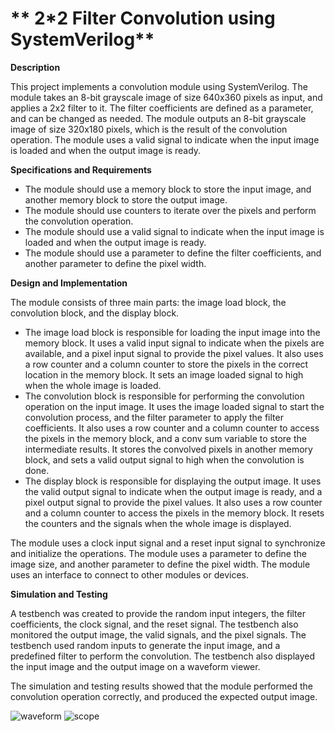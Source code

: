 # ** 2*2 Filter Convolution using SystemVerilog**

**Description**

This project implements a convolution module using SystemVerilog. The module takes an 8-bit grayscale image of size 640x360 pixels as input, and applies a 2x2 filter to it. The filter coefficients are defined as a parameter, and can be changed as needed. The module outputs an 8-bit grayscale image of size 320x180 pixels, which is the result of the convolution operation. The module uses a valid signal to indicate when the input image is loaded and when the output image is ready.

**Specifications and Requirements**

- The module should use a memory block to store the input image, and another memory block to store the output image.
- The module should use counters to iterate over the pixels and perform the convolution operation.
- The module should use a valid signal to indicate when the input image is loaded and when the output image is ready.
- The module should use a parameter to define the filter coefficients, and another parameter to define the pixel width.

**Design and Implementation**

The module consists of three main parts: the image load block, the convolution block, and the display block.

- The image load block is responsible for loading the input image into the memory block. It uses a valid input signal to indicate when the pixels are available, and a pixel input signal to provide the pixel values. It also uses a row counter and a column counter to store the pixels in the correct location in the memory block. It sets an image loaded signal to high when the whole image is loaded.
- The convolution block is responsible for performing the convolution operation on the input image. It uses the image loaded signal to start the convolution process, and the filter parameter to apply the filter coefficients. It also uses a row counter and a column counter to access the pixels in the memory block, and a conv sum variable to store the intermediate results. It stores the convolved pixels in another memory block, and sets a valid output signal to high when the convolution is done.
- The display block is responsible for displaying the output image. It uses the valid output signal to indicate when the output image is ready, and a pixel output signal to provide the pixel values. It also uses a row counter and a column counter to access the pixels in the memory block. It resets the counters and the signals when the whole image is displayed.

The module uses a clock input signal and a reset input signal to synchronize and initialize the operations. The module uses a parameter to define the image size, and another parameter to define the pixel width. The module uses an interface to connect to other modules or devices.

**Simulation and Testing**

A testbench was created to provide the random input integers, the filter coefficients, the clock signal, and the reset signal. The testbench also monitored the output image, the valid signals, and the pixel signals. The testbench used random inputs to generate the input image, and a predefined filter to perform the convolution. The testbench also displayed the input image and the output image on a waveform viewer.

The simulation and testing results showed that the module performed the convolution operation correctly, and produced the expected output image. 


![waveform](https://github.com/grsyigit/ConvolutionModuleusingSystemVerilog/assets/92864598/a64cec25-d51b-4b7c-a7ca-7ca2043f1ed3)
![scope](https://github.com/grsyigit/ConvolutionModuleusingSystemVerilog/assets/92864598/e3cdee32-4cdf-4c2c-bb5a-b05390683201)
